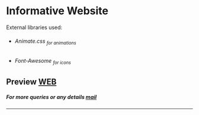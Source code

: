 # Informative Website 
<p> External libraries used:
<ul>
<li><h6>Animate.css <sub>for animations</sub></h6></li>
<li><h6>Font-Awesome <sub>for icons</sub></h6></li>
</ul>
</p>
</p>
<h2>Preview <a href="https://pablotj.github.io/"> WEB</a></h2>
<h5>For more queries or any details <a href="mailto:contact@pablotj.es">mail</a></h5><hr>

